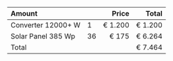 | Amount | | Price | Total |
| :-  | - | -: | -: |
| Converter 12000+ W | 1 | € 1.200 | € 1.200 |
| Solar Panel 385 Wp | 36 | € 175 | € 6.264 |
| Total | | | € 7.464 |